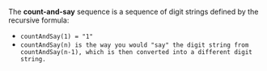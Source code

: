 The **count-and-say** sequence is a sequence of digit strings defined by the recursive formula:

- ```countAndSay(1) = "1"```
- ```countAndSay(n) is the way you would "say" the digit string from countAndSay(n-1), which is then converted into a different digit string.```
